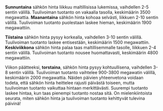 **Sunnuntaina** sähkön hinta liikkuu maltillisissa lukemissa, vaihdellen 2-5 sentin välillä. Tuulivoiman tuotanto on vakaalla tasolla, keskimäärin 3500 megawattia. **Maanantaina** sähkön hinta kohoaa selvästi, liikkuen 2-10 sentin välillä. Tuulivoiman tuotanto puolestaan laskee hieman, keskimäärin 1900 megawattiin.

**Tiistaina** sähkön hinta pysyy korkealla, vaihdellen 3-10 sentin välillä. Tuulivoiman tuotanto laskee entisestään, keskimäärin 1500 megawattiin. **Keskiviikkona** sähkön hinta palaa taas maltillisemmalle tasolle, liikkuen 2-4 sentin välillä. Tuulivoiman tuotanto nousee huomattavasti, keskimäärin 4800 megawattiin.

Viikon päätteeksi, **torstaina**, sähkön hinta pysyy kohtuullisena, vaihdellen 3-8 sentin välillä. Tuulivoiman tuotanto vaihtelee 900-3800 megawatin välillä, keskimäärin 2000 megawattia. Näiden päivien yhteenvetona voidaan todeta, että sähkön hinta heittelee rajusti päivästä toiseen, mutta tuulivoiman tuotanto vaikuttaa hintaan merkittävästi. Suurempi tuotanto laskee hintaa, kun taas pienempi tuotanto nostaa sitä. On mielenkiintoista seurata, miten sähkön hinta ja tuulivoiman tuotanto kehittyvät tulevina päivinä!
